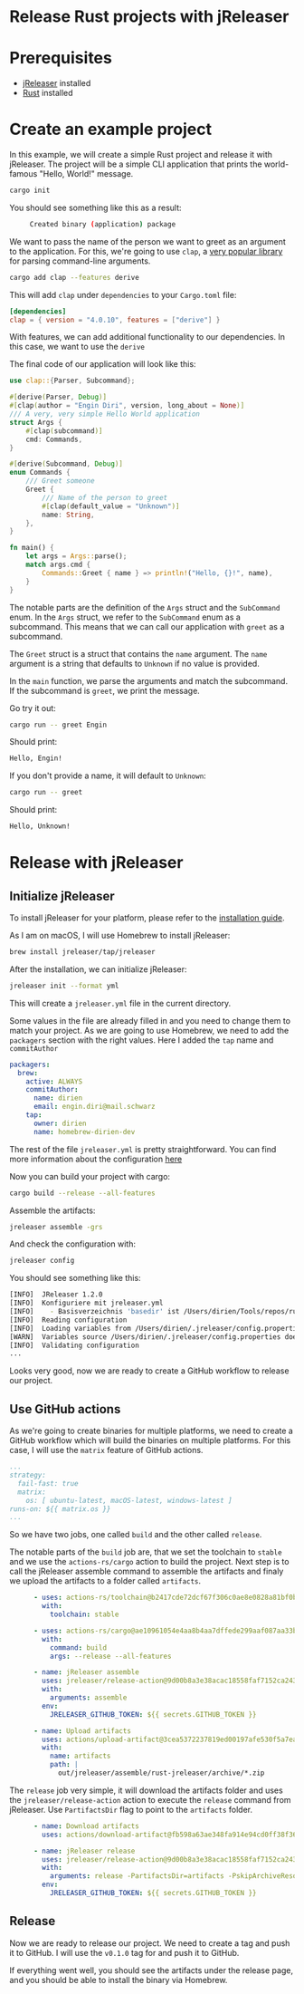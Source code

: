 # Release Rust projects with jReleaser

# Prerequisites

- [jReleaser](https://jreleaser.org) installed
- [Rust](https://www.rust-lang.org) installed

# Create an example project

In this example, we will create a simple Rust project and release it with jReleaser. The project will be a simple CLI application that prints the world-famous "Hello, World!" message.

```bash
cargo init
```

You should see something like this as a result:

```bash
     Created binary (application) package
```

We want to pass the name of the person we want to greet as an argument to the application. For this, we're going to use `clap`, a [very popular library](https://docs.rs/clap/latest/clap/) for parsing command-line arguments.

```bash
cargo add clap --features derive
```

This will add `clap` under `dependencies` to your `Cargo.toml` file:

```toml
[dependencies]
clap = { version = "4.0.10", features = ["derive"] }
```

With features, we can add additional functionality to our dependencies. In this case, we want to use the `derive`

The final code of our application will look like this:

```rust
use clap::{Parser, Subcommand};

#[derive(Parser, Debug)]
#[clap(author = "Engin Diri", version, long_about = None)]
/// A very, very simple Hello World application
struct Args {
    #[clap(subcommand)]
    cmd: Commands,
}

#[derive(Subcommand, Debug)]
enum Commands {
    /// Greet someone
    Greet {
        /// Name of the person to greet
        #[clap(default_value = "Unknown")]
        name: String,
    },
}

fn main() {
    let args = Args::parse();
    match args.cmd {
        Commands::Greet { name } => println!("Hello, {}!", name),
    }
}
```

The notable parts are the definition of the `Args` struct and the `SubCommand` enum. In the `Args` struct, we refer to the `SubCommand` enum as a subcommand. This means that we can call our application with `greet` as a subcommand.

The `Greet` struct is a struct that contains the `name` argument. The `name` argument is a string that defaults to `Unknown` if no value is provided.

In the `main` function, we parse the arguments and match the subcommand. If the subcommand is `greet`, we print the message.

Go try it out:

```bash
cargo run -- greet Engin
```

Should print:

```bash
Hello, Engin!
```

If you don't provide a name, it will default to `Unknown`:

```bash
cargo run -- greet
```

Should print:

```bash
Hello, Unknown!
```

# Release with jReleaser

## Initialize jReleaser

To install jReleaser for your platform, please refer to
the [installation guide](https://jreleaser.org/guide/latest/install.html#_stable).

As I am on macOS, I will use Homebrew to install jReleaser:

```bash
brew install jreleaser/tap/jreleaser
```

After the installation, we can initialize jReleaser:

```bash
jreleaser init --format yml 
```

This will create a `jreleaser.yml` file in the current directory.

Some values in the file are already filled in and you need to change them to match your project. As we are going to use Homebrew, we need to add the `packagers` section with the right values. Here I added the `tap` name and `commitAuthor`

```yaml
packagers:
  brew:
    active: ALWAYS
    commitAuthor:
      name: dirien
      email: engin.diri@mail.schwarz
    tap:
      owner: dirien
      name: homebrew-dirien-dev
```      

The rest of the file `jreleaser.yml` is pretty straightforward. You can find more information about the configuration [here](https://jreleaser.org/guide/latest/configuration/index.html)

Now you can build your project with cargo:

  ```bash
  cargo build --release --all-features
```

Assemble the artifacts:

```bash
jreleaser assemble -grs
```

And check the configuration with:

```bash
jreleaser config
```

You should see something like this:

```bash
[INFO]  JReleaser 1.2.0
[INFO]  Konfiguriere mit jreleaser.yml
[INFO]    - Basisverzeichnis 'basedir' ist /Users/dirien/Tools/repos/rust-jreleaser
[INFO]  Reading configuration
[INFO]  Loading variables from /Users/dirien/.jreleaser/config.properties
[WARN]  Variables source /Users/dirien/.jreleaser/config.properties does not exist
[INFO]  Validating configuration
...
```

Looks very good, now we are ready to create a GitHub workflow to release our project.

## Use GitHub actions

As we're going to create binaries for multiple platforms, we need to create a GitHub workflow which will build the binaries on multiple platforms. For this case, I will use the `matrix` feature of GitHub actions.

```yaml
...
strategy:
  fail-fast: true
  matrix:
    os: [ ubuntu-latest, macOS-latest, windows-latest ]
runs-on: ${{ matrix.os }}
...
```

So we have two jobs, one called `build` and the other called `release`.

The notable parts of the `build` job are, that we set the toolchain to `stable` and we use the `actions-rs/cargo` action to build the project. Next step is to call the jReleaser assemble command to assemble the artifacts and finaly we upload the artifacts to a folder called `artifacts`.

```yaml
      - uses: actions-rs/toolchain@b2417cde72dcf67f306c0ae8e0828a81bf0b189f # tag=v1.0.7
        with:
          toolchain: stable

      - uses: actions-rs/cargo@ae10961054e4aa8b4aa7dffede299aaf087aa33b # tag=v1.0.3
        with:
          command: build
          args: --release --all-features

      - name: jReleaser assemble
        uses: jreleaser/release-action@9d00b8a3e38acac18558faf7152ca24368ed0d9f # tag=v2.2.0
        with:
          arguments: assemble
        env:
          JRELEASER_GITHUB_TOKEN: ${{ secrets.GITHUB_TOKEN }}

      - name: Upload artifacts
        uses: actions/upload-artifact@3cea5372237819ed00197afe530f5a7ea3e805c8 # tag=v3.1.0
        with:
          name: artifacts
          path: |
            out/jreleaser/assemble/rust-jreleaser/archive/*.zip
```

The `release` job very simple, it will download the artifacts folder and uses the `jreleaser/release-action` action to execute the `release` command from jReleaser. Use `PartifactsDir` flag to point to the `artifacts` folder.

```yaml
      - name: Download artifacts
        uses: actions/download-artifact@fb598a63ae348fa914e94cd0ff38f362e927b741 # tag=v3.0.0

      - name: jReleaser release
        uses: jreleaser/release-action@9d00b8a3e38acac18558faf7152ca24368ed0d9f # tag=v2.2.0
        with:
          arguments: release -PartifactsDir=artifacts -PskipArchiveResolver
        env:
          JRELEASER_GITHUB_TOKEN: ${{ secrets.GITHUB_TOKEN }}
```

## Release

Now we are ready to release our project. We need to create a tag and push it to GitHub. I will use the `v0.1.0` tag for and push it to GitHub.

If everything went well, you should see the artifacts under the release page, and you should be able to install the binary via Homebrew.



